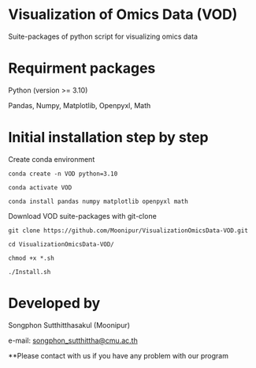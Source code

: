 # Visualization of Omics Data (VOD)

  Suite-packages of python script for visualizing omics data

# Requirment packages

  Python (version >= 3.10)
  
  Pandas, Numpy, Matplotlib, Openpyxl, Math
  
# Initial installation step by step

  Create conda environment
    
    conda create -n VOD python=3.10
    
    conda activate VOD
    
    conda install pandas numpy matplotlib openpyxl math
    
  Download VOD suite-packages with git-clone
    
    git clone https://github.com/Moonipur/VisualizationOmicsData-VOD.git
    
    cd VisualizationOmicsData-VOD/
    
    chmod +x *.sh
    
    ./Install.sh
    
# Developed by

  Songphon Sutthitthasakul (Moonipur)

  e-mail: songphon_sutthittha@cmu.ac.th
  
  **Please contact with us if you have any problem with our program
